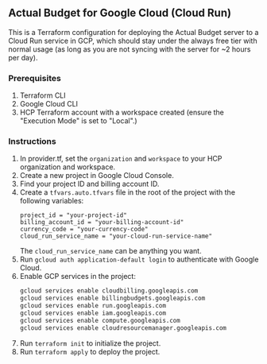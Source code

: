 ## Actual Budget for Google Cloud (Cloud Run)

This is a Terraform configuration for deploying the Actual Budget server to a Cloud Run service in GCP, which should stay under the always free tier with normal usage (as long as you are not syncing with the server for ~2 hours per day).

### Prerequisites

1. Terraform CLI
1. Google Cloud CLI
2. HCP Terraform account with a workspace created (ensure the "Execution Mode" is set to "Local".)

### Instructions

1. In provider.tf, set the `organization` and `workspace` to your HCP organization and workspace.
1. Create a new project in Google Cloud Console.
1. Find your project ID and billing account ID.
1. Create a `tfvars.auto.tfvars` file in the root of the project with the following variables:
    ```hcl
    project_id = "your-project-id"
    billing_account_id = "your-billing-account-id"
    currency_code = "your-currency-code"
    cloud_run_service_name = "your-cloud-run-service-name"
    ```
    The `cloud_run_service_name` can be anything you want.
1. Run `gcloud auth application-default login` to authenticate with Google Cloud.
1. Enable GCP services in the project:
    ```bash
    gcloud services enable cloudbilling.googleapis.com
    gcloud services enable billingbudgets.googleapis.com
    gcloud services enable run.googleapis.com
    gcloud services enable iam.googleapis.com
    gcloud services enable compute.googleapis.com
    gcloud services enable cloudresourcemanager.googleapis.com
    ```
1. Run `terraform init` to initialize the project.
1. Run `terraform apply` to deploy the project.
